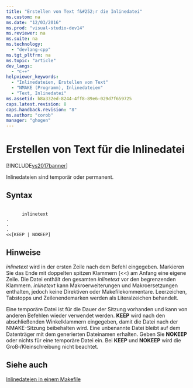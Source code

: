 ```yaml
---
title: "Erstellen von Text f&#252;r die Inlinedatei"
ms.custom: na
ms.date: "12/03/2016"
ms.prod: "visual-studio-dev14"
ms.reviewer: na
ms.suite: na
ms.technology: 
  - "devlang-cpp"
ms.tgt_pltfrm: na
ms.topic: "article"
dev_langs: 
  - "C++"
helpviewer_keywords: 
  - "Inlinedateien, Erstellen von Text"
  - "NMAKE (Programm), Inlinedateien"
  - "Text, Inlinedatei"
ms.assetid: b8a332ed-8244-4ff8-89e6-029d7f659725
caps.latest.revision: 8
caps.handback.revision: "8"
ms.author: "corob"
manager: "ghogen"
---
```

# Erstellen von Text f&#252;r die Inlinedatei
[!INCLUDE[vs2017banner](../assembler/inline/includes/vs2017banner.md)]

Inlinedateien sind temporär oder permanent.  
  
## Syntax  
  
```  
  
      inlinetext  
.  
.  
.  
<<[KEEP | NOKEEP]  
```  
  
## Hinweise  
 *inlinetext* wird in der ersten Zeile nach dem Befehl eingegeben.  Markieren Sie das Ende mit doppelten spitzen Klammern \(\<\<\) am Anfang eine eigene Zeile.  Die Datei enthält den gesamten *inlinetext* vor den begrenzenden Klammern.  *inlinetext* kann Makroerweiterungen und Makroersetzungen enthalten, jedoch keine Direktiven oder Makefilekommentare.  Leerzeichen, Tabstopps und Zeilenendemarken werden als Literalzeichen behandelt.  
  
 Eine temporäre Datei ist für die Dauer der Sitzung vorhanden und kann von anderen Befehlen wieder verwendet werden.  **KEEP** wird nach den abschließenden Winkelklammern eingegeben, damit die Datei nach der NMAKE\-Sitzung beibehalten wird. Eine unbenannte Datei bleibt auf dem Datenträger mit dem generierten Dateinamen erhalten.  Geben Sie **NOKEEP** oder nichts für eine temporäre Datei ein.  Bei **KEEP** und **NOKEEP** wird die Groß‑\/Kleinschreibung nicht beachtet.  
  
## Siehe auch  
 [Inlinedateien in einem Makefile](../build/inline-files-in-a-makefile.md)